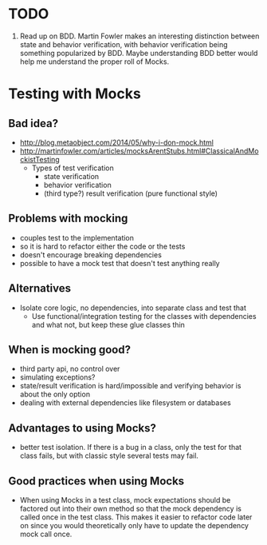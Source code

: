 
# TODO

1. Read up on BDD. Martin Fowler makes an interesting distinction between state
   and behavior verification, with behavior verification being something
   popularized by BDD. Maybe understanding BDD better would help me understand
   the proper roll of Mocks.

# Testing with Mocks

## Bad idea?


* http://blog.metaobject.com/2014/05/why-i-don-mock.html
* http://martinfowler.com/articles/mocksArentStubs.html#ClassicalAndMockistTesting
    * Types of test verification
        * state verification
        * behavior verification
        * (third type?) result verification (pure functional style)

## Problems with mocking


* couples test to the implementation
* so it is hard to refactor either the code or the tests
* doesn't encourage breaking dependencies
* possible to have a mock test that doesn't test anything really


## Alternatives


* Isolate core logic, no dependencies, into separate class and test that
    * Use functional/integration testing for the classes with dependencies and what not, but keep these glue classes thin

## When is mocking good?


* third party api, no control over
* simulating exceptions?
* state/result verification is hard/impossible and verifying behavior is about the only option
* dealing with external dependencies like filesystem or databases

## Advantages to using Mocks?

* better test isolation.  If there is a bug in a class, only the test for that class fails, but with classic style several tests may fail.

## Good practices when using Mocks

* When using Mocks in a test class, mock expectations should be factored out
  into their own method so that the mock dependency is called once in the test
  class. This makes it easier to refactor code later on since you would
  theoretically only have to update the dependency mock call once.
